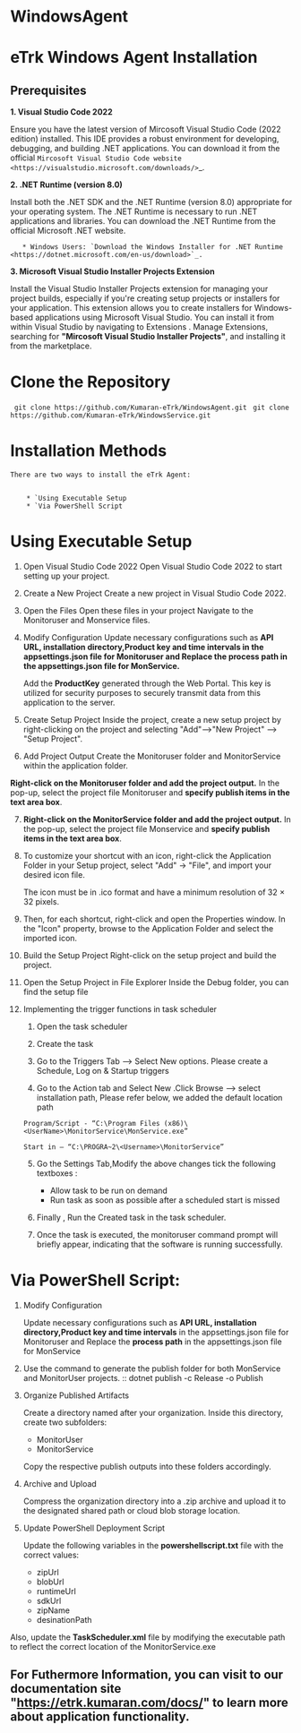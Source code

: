 # WindowsAgent

# eTrk Windows Agent Installation

## Prerequisites

**1. Visual Studio Code 2022**

Ensure you have the latest version of Mircosoft Visual Studio Code (2022 edition) installed.
This IDE provides a robust environment for developing, debugging, and building .NET applications.
You can download it from the official `Mircosoft Visual Studio Code website <https://visualstudio.microsoft.com/downloads/>`\_.

**2. .NET Runtime (version 8.0)**

Install both the .NET SDK and the .NET Runtime (version 8.0) appropriate for your operating system.
The .NET Runtime is necessary to run .NET applications and libraries.
You can download the .NET Runtime from the official Microsoft .NET website.

       * Windows Users: `Download the Windows Installer for .NET Runtime <https://dotnet.microsoft.com/en-us/download>`_.

**3. Microsoft Visual Studio Installer Projects Extension**

Install the Visual Studio Installer Projects extension for managing your project builds, especially if you're creating setup projects or installers for your application.
This extension allows you to create installers for Windows-based applications using Microsoft Visual Studio. You can install it from within Visual Studio by navigating to Extensions .
Manage Extensions, searching for **"Mircosoft Visual Studio Installer Projects"**, and installing it from the marketplace.

# Clone the Repository

` git clone https://github.com/Kumaran-eTrk/WindowsAgent.git`
` git clone https://github.com/Kumaran-eTrk/WindowsService.git`

# Installation Methods

    There are two ways to install the eTrk Agent:


        * `Using Executable Setup
        * `Via PowerShell Script

# Using Executable Setup

1. Open Visual Studio Code 2022
   Open Visual Studio Code 2022 to start setting up your project.

2. Create a New Project
   Create a new project in Visual Studio Code 2022.

3. Open the Files
   Open these files in your project
   Navigate to the Monitoruser and Monservice files.

4. Modify Configuration
   Update necessary configurations such as **API URL, installation directory,Product key and time intervals in the appsettings.json file for Monitoruser and Replace the process path in the appsettings.json file for MonService.**

   Add the **ProductKey** generated through the Web Portal. This key is utilized for security purposes to securely transmit data from this application to the server.

5. Create Setup Project
   Inside the project, create a new setup project by right-clicking on the project and selecting "Add"-->"New Project" --> "Setup Project".

6. Add Project Output
   Create the Monitoruser folder and MonitorService within the application folder.

**Right-click on the Monitoruser folder and add the project output.**
In the pop-up, select the project file Monitoruser and **specify publish items in the text area box**.

7. **Right-click on the MonitorService folder and add the project output.**
   In the pop-up, select the project file Monservice and **specify publish items in the text area box**.

8. To customize your shortcut with an icon, right-click the Application Folder in your Setup project, select "Add" → "File", and import your desired icon file.

   The icon must be in .ico format and have a minimum resolution of 32 × 32 pixels.

9. Then, for each shortcut, right-click and open the Properties window. In the "Icon" property, browse to the Application Folder and select the imported icon.

10. Build the Setup Project
    Right-click on the setup project and build the project.

11. Open the Setup Project in File Explorer
    Inside the Debug folder, you can find the setup file

12. Implementing the trigger functions in task scheduler

    1. Open the task scheduler

    2. Create the task

    3. Go to the Triggers Tab --> Select New options.
       Please create a Schedule, Log on & Startup triggers

    4. Go to the Action tab and Select New .Click Browse --> select installation path, Please refer below, we added the default location path

    `Program/Script - “C:\Program Files (x86)\<UserName>\MonitorService\MonService.exe”`

    `Start in – “C:\PROGRA~2\<Username>\MonitorService”`

    5. Go the Settings Tab,Modify the above changes
       tick the following textboxes :

       - Allow task to be run on demand
       - Run task as soon as possible after a scheduled start is missed

    6. Finally , Run the Created task in the task scheduler.
    7. Once the task is executed, the monitoruser command prompt will briefly appear, indicating that the software is running successfully.

# Via PowerShell Script:

1. Modify Configuration

   Update necessary configurations such as **API URL, installation directory,Product key and time intervals** in the appsettings.json file for Monitoruser and Replace the **process path** in the appsettings.json file for MonService

2. Use the command to generate the publish folder for both MonService and MonitorUser projects.
   ::
   dotnet publish -c Release -o Publish

3. Organize Published Artifacts

   Create a directory named after your organization. Inside this directory, create two subfolders:

   - MonitorUser
   - MonitorService

   Copy the respective publish outputs into these folders accordingly.

4. Archive and Upload

   Compress the organization directory into a .zip archive and upload it to the designated shared path or cloud blob storage location.

5. Update PowerShell Deployment Script

   Update the following variables in the **powershellscript.txt** file with the correct values:

   - zipUrl
   - blobUrl
   - runtimeUrl
   - sdkUrl
   - zipName
   - desinationPath

Also, update the **TaskScheduler.xml** file by modifying the executable path to reflect the correct location of the MonitorService.exe

## For Futhermore Information, you can visit to our documentation site "https://etrk.kumaran.com/docs/" to learn more about application functionality.
